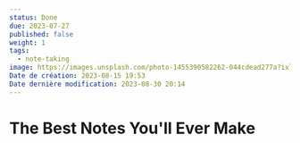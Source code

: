 ```yaml
---
status: Done
due: 2023-07-27
published: false
weight: 1
tags:
  - note-taking
image: https://images.unsplash.com/photo-1455390582262-044cdead277a?ixlib=rb-4.0.3&ixid=MnwxMjA3fDB8MHxwaG90by1wYWdlfHx8fGVufDB8fHx8&auto=format&fit=crop&w=300&q=80
Date de création: 2023-08-15 19:53
Date dernière modification: 2023-08-30 20:14
---
```


# The Best Notes You'll Ever Make